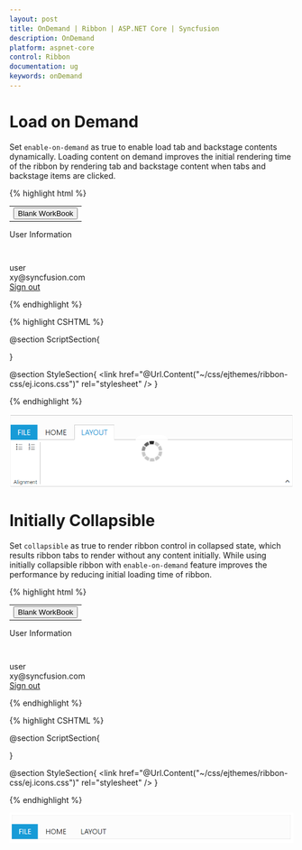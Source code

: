 ```yaml
---
layout: post
title: OnDemand | Ribbon | ASP.NET Core | Syncfusion
description: OnDemand
platform: aspnet-core
control: Ribbon
documentation: ug
keywords: onDemand
---
```


# Load on Demand

Set `enable-on-demand` as true to enable load tab and backstage contents dynamically. Loading content on demand improves the initial rendering time of the ribbon by rendering tab and backstage content when tabs and backstage items are clicked.
 
{% highlight html %}

   <div id="newCon">
        <table>
            <tr>
                <td>
                    <button id="btn1" class="e-bsnewbtnstyle">Blank WorkBook</button>
                </td>
            </tr>
        </table>
   </div>
   <div id="accountCon">
        <div class="e-userDiv">
            <span>User Information</span>
            <div>
                <div class="e-accuser e-newpageicon"></div>
                <div class="e-userCon">
                    <div>user</div>
                    <div>xy@syncfusion.com</div>
                </div>
            </div>
        </div>
        <a href="#">Sign out</a>
   </div>
                
  {% endhighlight  %}  
  
  {% highlight CSHTML %}
       
  <ej-ribbon id="defaultRibbon" width="50%" enable-on-demand="true">
     <e-application-tab type=Backstage>
        <e-backstage-settings text="FILE" height="360" width="600" headerWidth="125">
            <e-pages>
                <e-page-collection id="new" text="New" content-id="newCon"></e-page-collection>
                <e-page-collection id="close" text="Close" enable-separator="true" item-type=Button></e-page-collection>
                <e-page-collection id="account" text="Office Account" content-id="accountCon"></e-page-collection>
            </e-pages>
        </e-backstage-settings>
     </e-application-tab>
     <e-tabs>
      <e-tab id="home" text="HOME">
        <e-groups>
            <e-group text="Clipboard" align-type=Columns>
               <e-group-expander-settings tool-tip="Clipboard"></e-group-expander-settings>
                <e-content>
                    <e-contents>
                    <e-defaults width="50" height="70" type="Button" is-big="true"></e-defaults>
                        <e-content-groups>
                            <e-content-group id="paste" text="paste" tool-tip="Paste">
                                <e-button-settings content-type="ImageOnly" prefix-icon="e-icon e-ribbon e-ribbonpaste">
                                </e-button-settings>
                            </e-content-group>
                        </e-content-groups>                     
                    </e-contents>
                </e-content>
            </e-group>
            <e-group text="New" align-type=Rows>
                <e-content>
                    <e-contents>
                        <e-content-groups>
                            <e-content-group id="new" text="New" tool-tip="New">
                                <e-button-settings content-type=ImageOnly image-position=ImageTop prefix-icon="e-icon e-ribbon e-new">
                                </e-button-settings>
                            </e-content-group>
                        </e-content-groups>
                        <e-defaults type=Button width="60px" height="70px"></e-defaults>
                    </e-contents>
                </e-content>
            </e-group>
      </e-groups>
     </e-tab>
      <e-tab id="layout" text="LAYOUT">
          <e-groups>
              <e-group text="Alignment" align-type=Rows>
                  <e-content>
                      <e-contents>
                          <e-content-groups>
                              <e-content-group id="bullet" text="Bullet Format" tool-tip="Bullets">
                                  <e-button-settings content-type=ImageOnly prefix-icon="e-icon e-ribbon e-bullet">
                                  </e-button-settings>
                              </e-content-group>
                              <e-content-group id="number" text="Number Format" tool-tip="Numbering">
                                  <e-button-settings content-type=ImageOnly prefix-icon="e-icon e-ribbon e-numbericon">
                                  </e-button-settings>
                              </e-content-group>
                           </e-content-groups>
                          <e-defaults type=Button is-big="false"></e-defaults>
                      </e-contents>
                  </e-content>
              </e-group>
          </e-groups>
      </e-tab>
     </e-tabs>
   </ej-ribbon>

@section ScriptSection{
 <script>
        $("#btn1").ejButton({
           size: "large",
           height: 200,
           width: 205,
           contentType: "textandimage",
           imagePosition: "imagetop",
           prefixIcon: "e-icon e-blank e-infopageicon"
         });
</script>
}

@section StyleSection{
    <link href="@Url.Content("~/css/ejthemes/ribbon-css/ej.icons.css")" rel="stylesheet" />
    <style>
        .e-accuser {
            background-image: url('../css/ejthemes/common-images/ribbon/user.jpg');
        }
        .e-blank {
            background-image: url('../css/ejthemes/common-images/ribbon/blank.png');
        }
        .e-infopageicon {
            background-repeat: no-repeat;
            height: 150px;
            width: 198px;
        }
        .e-newpageicon {
            background-repeat: no-repeat;
            height: 42px;
            width: 42px;
        }
        .e-bspagestyle {
            line-height: 0;
            font-size: 30px;
        }
        .e-ribbon .e-ribbonbackstagepage .e-bsnewbtnstyle {
            color: #212121;
            background: #fdfdfd;
            margin: 20px;
        }
    </style>
}

{% endhighlight %}

![](On_Demand_images/onDemand_img1.png)

# Initially Collapsible

Set `collapsible` as true to render ribbon control in collapsed state, which results ribbon tabs to render without any content initially.
While using initially collapsible ribbon with `enable-on-demand` feature improves the performance by reducing initial loading time of ribbon.

{% highlight html %}

   <div id="newCon">
        <table>
            <tr>
                <td>
                    <button id="btn1" class="e-bsnewbtnstyle">Blank WorkBook</button>
                </td>
            </tr>
        </table>
   </div>
   <div id="accountCon">
        <div class="e-userDiv">
            <span>User Information</span>
            <div>
                <div class="e-accuser e-newpageicon"></div>
                <div class="e-userCon">
                    <div>user</div>
                    <div>xy@syncfusion.com</div>
                </div>
            </div>
        </div>
        <a href="#">Sign out</a>
   </div>
                
  {% endhighlight  %}  
  
  {% highlight CSHTML %}
       
  <ej-ribbon id="defaultRibbon" width="50%" enable-on-demand="true" collapsible="true">
     <e-application-tab type=Backstage>
        <e-backstage-settings text="FILE" height="360" width="600" headerWidth="125">
            <e-pages>
                <e-page-collection id="new" text="New" content-id="newCon"></e-page-collection>
                <e-page-collection id="close" text="Close" enable-separator="true" item-type=Button></e-page-collection>
                <e-page-collection id="account" text="Office Account" content-id="accountCon"></e-page-collection>
            </e-pages>
        </e-backstage-settings>
     </e-application-tab>
     <e-tabs>
      <e-tab id="home" text="HOME">
        <e-groups>
            <e-group text="Clipboard" align-type=Columns>
               <e-group-expander-settings tool-tip="Clipboard"></e-group-expander-settings>
                <e-content>
                    <e-contents>
                    <e-defaults width="50" height="70" type="Button" is-big="true"></e-defaults>
                        <e-content-groups>
                            <e-content-group id="paste" text="paste" tool-tip="Paste">
                                <e-button-settings content-type="ImageOnly" prefix-icon="e-icon e-ribbon e-ribbonpaste">
                                </e-button-settings>
                            </e-content-group>
                        </e-content-groups>                     
                    </e-contents>
                </e-content>
            </e-group>
            <e-group text="New" align-type=Rows>
                <e-content>
                    <e-contents>
                        <e-content-groups>
                            <e-content-group id="new" text="New" tool-tip="New">
                                <e-button-settings content-type=ImageOnly image-position=ImageTop prefix-icon="e-icon e-ribbon e-new">
                                </e-button-settings>
                            </e-content-group>
                        </e-content-groups>
                        <e-defaults type=Button width="60px" height="70px"></e-defaults>
                    </e-contents>
                </e-content>
            </e-group>
      </e-groups>
     </e-tab>
      <e-tab id="layout" text="LAYOUT">
          <e-groups>
              <e-group text="Alignment" align-type=Rows>
                  <e-content>
                      <e-contents>
                          <e-content-groups>
                              <e-content-group id="bullet" text="Bullet Format" tool-tip="Bullets">
                                  <e-button-settings content-type=ImageOnly prefix-icon="e-icon e-ribbon e-bullet">
                                  </e-button-settings>
                              </e-content-group>
                              <e-content-group id="number" text="Number Format" tool-tip="Numbering">
                                  <e-button-settings content-type=ImageOnly prefix-icon="e-icon e-ribbon e-numbericon">
                                  </e-button-settings>
                              </e-content-group>
                           </e-content-groups>
                          <e-defaults type=Button is-big="false"></e-defaults>
                      </e-contents>
                  </e-content>
              </e-group>
          </e-groups>
      </e-tab>
     </e-tabs>
   </ej-ribbon>

@section ScriptSection{
 <script>
        $("#btn1").ejButton({
           size: "large",
           height: 200,
           width: 205,
           contentType: "textandimage",
           imagePosition: "imagetop",
           prefixIcon: "e-icon e-blank e-infopageicon"
         });
</script>
}

@section StyleSection{
    <link href="@Url.Content("~/css/ejthemes/ribbon-css/ej.icons.css")" rel="stylesheet" />
    <style>
        .e-accuser {
            background-image: url('../css/ejthemes/common-images/ribbon/user.jpg');
        }
        .e-blank {
            background-image: url('../css/ejthemes/common-images/ribbon/blank.png');
        }
        .e-infopageicon {
            background-repeat: no-repeat;
            height: 150px;
            width: 198px;
        }
        .e-newpageicon {
            background-repeat: no-repeat;
            height: 42px;
            width: 42px;
        }
        .e-bspagestyle {
            line-height: 0;
            font-size: 30px;
        }
        .e-ribbon .e-ribbonbackstagepage .e-bsnewbtnstyle {
            color: #212121;
            background: #fdfdfd;
            margin: 20px;
        }
    </style>
}

{% endhighlight %}

![](On_Demand_images/onDemand_img2.png)